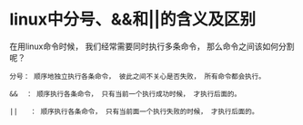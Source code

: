 # linux中分号、&amp;&amp;和||的含义及区别

在用linux命令时候， 我们经常需要同时执行多条命令， 那么命令之间该如何分割呢？

```
分号： 顺序地独立执行各条命令， 彼此之间不关心是否失败， 所有命令都会执行。

&&  ： 顺序执行各条命令， 只有当前一个执行成功时候， 才执行后面的。

||   ： 顺序执行各条命令， 只有当前面一个执行失败的时候， 才执行后面的。
```

